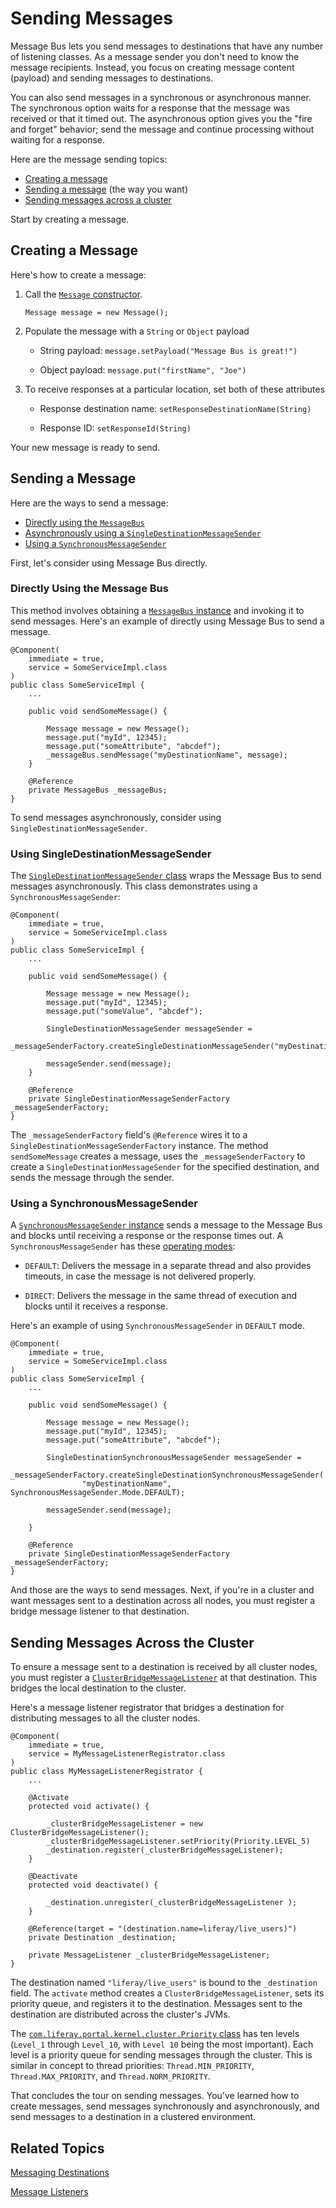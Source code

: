 # Sending Messages [](id=sending-messages)

Message Bus lets you send messages to destinations that have any number of
listening classes. As a message sender you don't need to know the message
recipients. Instead, you focus on creating message content (payload) and sending
messages to destinations.

You can also send messages in a synchronous or asynchronous manner. The
synchronous option waits for a response that the message was received or that it
timed out. The asynchronous option gives you the "fire and forget" behavior;
send the message and continue processing without waiting for a response. 

Here are the message sending topics:

- [Creating a message](#creating-a-message) 
- [Sending a message](#sending-a-message) (the way you want) 
- [Sending messages across a cluster](#sending-messages-across-the-cluster)

Start by creating a message. 

## Creating a Message [](id=creating-a-message)

Here's how to create a message:

1.  Call the [`Message` constructor](@platform-ref@/7.0-latest/javadocs/portal-kernel/com/liferay/portal/kernel/messaging/Message.html).

    `Message message = new Message();`

2.  Populate the message with a `String` or `Object` payload

    -   String payload: `message.setPayload("Message Bus is great!")`

    -   Object payload: `message.put("firstName", "Joe")`

3.  To receive responses at a particular location, set both of these attributes

    -  Response destination name: `setResponseDestinationName(String)`

    -  Response ID: `setResponseId(String)`

Your new message is ready to send. 

## Sending a Message [](id=sending-a-message)

Here are the ways to send a message: 

-  [Directly using the `MessageBus`](#directly-using-the-message-bus)
-  [Asynchronously using a `SingleDestinationMessageSender`](#using-singledestinationmessagesender) 
-  [Using a `SynchronousMessageSender`](#using-a-synchronousmessagesender)

First, let's consider using Message Bus directly. 

### Directly Using the Message Bus [](id=directly-using-the-message-bus)

This method involves obtaining a [`MessageBus` instance](@platform-ref@/7.0-latest/javadocs/portal-kernel/com/liferay/portal/kernel/messaging/MessageBus.html)
and invoking it to send messages. Here's an example of directly using Message
Bus to send a message.

    @Component(
        immediate = true,
        service = SomeServiceImpl.class
    )
    public class SomeServiceImpl {
        ...

        public void sendSomeMessage() {

            Message message = new Message();
            message.put("myId", 12345);
            message.put("someAttribute", "abcdef");
            _messageBus.sendMessage("myDestinationName", message);
        }

        @Reference
        private MessageBus _messageBus;
    }

To send messages asynchronously, consider using
`SingleDestinationMessageSender`.
 
### Using SingleDestinationMessageSender [](id=using-singledestinationmessagesender)

The [`SingleDestinationMessageSender` class](@platform-ref@/7.0-latest/javadocs/portal-kernel/com/liferay/portal/kernel/messaging/sender/SingleDestinationMessageSender.html)
wraps the Message Bus to send messages asynchronously. This class demonstrates
using a `SynchronousMessageSender`:

    @Component(
        immediate = true,
        service = SomeServiceImpl.class
    )
    public class SomeServiceImpl {
        ...

        public void sendSomeMessage() {

            Message message = new Message();
            message.put("myId", 12345);
            message.put("someValue", "abcdef");

            SingleDestinationMessageSender messageSender = 
               _messageSenderFactory.createSingleDestinationMessageSender("myDestinationName");

            messageSender.send(message);
        }

        @Reference
        private SingleDestinationMessageSenderFactory _messageSenderFactory;
    }

The `_messageSenderFactory` field's `@Reference` wires it to a
`SingleDestinationMessageSenderFactory` instance. The method
`sendSomeMessage` creates a message, uses the `_messageSenderFactory` to
create a `SingleDestinationMessageSender` for the specified destination, and
sends the message through the sender. 

### Using a SynchronousMessageSender [](id=using-a-synchronousmessagesender)

A [`SynchronousMessageSender` instance](@platform-ref@/7.0-latest/javadocs/portal-kernel/com/liferay/portal/kernel/messaging/sender/SynchronousMessageSender.html)
sends a message to the Message Bus and blocks until receiving a response or the
response times out. A `SynchronousMessageSender` has these
[operating modes](@platform-ref@/7.0-latest/javadocs/portal-kernel/com/liferay/portal/kernel/messaging/sender/SynchronousMessageSender.Mode.html):

-   `DEFAULT`: Delivers the message in a separate thread and also provides
    timeouts, in case the message is not delivered properly.

-   `DIRECT`: Delivers the message in the same thread of execution and blocks 
    until it receives a response. 

Here's an example of using `SynchronousMessageSender` in `DEFAULT` mode.

    @Component(
        immediate = true,
        service = SomeServiceImpl.class
    )
    public class SomeServiceImpl {
        ...

        public void sendSomeMessage() {

            Message message = new Message();
            message.put("myId", 12345);
            message.put("someAttribute", "abcdef");

            SingleDestinationSynchronousMessageSender messageSender = 
                _messageSenderFactory.createSingleDestinationSynchronousMessageSender(
                    "myDestinationName", SynchronousMessageSender.Mode.DEFAULT);

            messageSender.send(message);

        }

        @Reference
        private SingleDestinationMessageSenderFactory _messageSenderFactory;
    }

And those are the ways to send messages. Next, if you're in a cluster and want
messages sent to a destination across all nodes, you must register a bridge
message listener to that destination. 

## Sending Messages Across the Cluster [](id=sending-messages-across-the-cluster)

To ensure a message sent to a destination is received by all cluster nodes, you
must register a
[`ClusterBridgeMessageListener`](@platform-ref@/7.0-latest/javadocs/portal-kernel/com/liferay/portal/kernel/cluster/messaging/ClusterBridgeMessageListener.html)
at that destination. This bridges the local destination to the cluster.

Here's a message listener registrator that bridges a destination for
distributing messages to all the cluster nodes.

    @Component(
        immediate = true,
        service = MyMessageListenerRegistrator.class
    )
    public class MyMessageListenerRegistrator {
        ...

        @Activate
        protected void activate() {

            _clusterBridgeMessageListener = new ClusterBridgeMessageListener();
            _clusterBridgeMessageListener.setPriority(Priority.LEVEL_5)
            _destination.register(_clusterBridgeMessageListener);
        }

        @Deactivate
        protected void deactivate() {

            _destination.unregister(_clusterBridgeMessageListener );
        }

        @Reference(target = "(destination.name=liferay/live_users)")
        private Destination _destination;

        private MessageListener _clusterBridgeMessageListener;
    }

The destination named `"liferay/live_users"` is bound to the `_destination`
field. The `activate` method creates a `ClusterBridgeMessageListener`, sets its
priority queue, and registers it to the destination. Messages sent to the
destination are distributed across the cluster's JVMs. 

The [`com.liferay.portal.kernel.cluster.Priority` class](@platform-ref@/7.0-latest/javadocs/portal-kernel/com/liferay/portal/kernel/cluster/Priority.html)
has ten levels (`Level_1` through `Level_10`, with `Level 10` being the most
important). Each level is a priority queue for sending messages through the
cluster. This is similar in concept to thread priorities: `Thread.MIN_PRIORITY`,
`Thread.MAX_PRIORITY`, and `Thread.NORM_PRIORITY`. 

That concludes the tour on sending messages. You've learned how to create
messages, send messages synchronously and asynchronously, and send messages to a
destination in a clustered environment. 

## Related Topics [](id=related-topics)

[Messaging Destinations](/develop/tutorials/-/knowledge_base/7-0/messaging-destinations) 

[Message Listeners](/develop/tutorials/-/knowledge_base/7-0/message-listeners)
